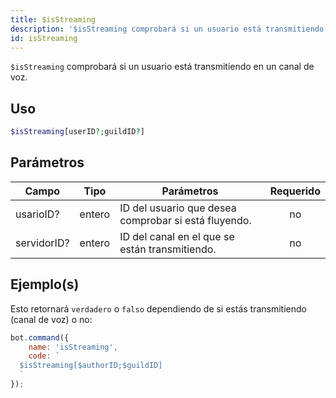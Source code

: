 ```yaml
---
title: $isStreaming
description: '$isStreaming comprobará si un usuario está transmitiendo en un canal de voz.'
id: isStreaming
---
```


`$isStreaming` comprobará si un usuario está transmitiendo en un canal de voz.

## Uso

```php
$isStreaming[userID?;guildID?]
```

## Parámetros

| Campo       | Tipo   | Parámetros                                           | Requerido |
| ----------- | ------ | ---------------------------------------------------- |:---------:|
| usarioID?   | entero | ID del usuario que desea comprobar si está fluyendo. |    no     |
| servidorID? | entero | ID del canal en el que se están transmitiendo.       |    no     |

## Ejemplo(s)

Esto retornará `verdadero` o `falso` dependiendo de si estás transmitiendo (canal de voz) o no:

```javascript
bot.command({
    name: 'isStreaming',
    code: `
  $isStreaming[$authorID;$guildID]
  `
});
```
